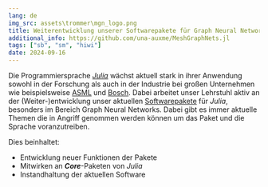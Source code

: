 ```yaml
---
lang: de
img_src: assets\trommer\mgn_logo.png
title: Weiterentwicklung unserer Softwarepakete für Graph Neural Networks
additional_info: https://github.com/una-auxme/MeshGraphNets.jl
tags: ["sb", "sm", "hiwi"]
date: 2024-09-16
---
```


Die Programmiersprache [*Julia*](https://julialang.org/) wächst aktuell stark in ihrer Anwendung sowohl in der Forschung als auch in der Industrie bei großen Unternehmen wie beispielsweise [ASML](https://pretalx.com/juliacon2024/talk/DMLTLG/) und [Bosch](https://arxiv.org/abs/2403.11648). Dabei arbeitet unser Lehrstuhl aktiv an der (Weiter-)entwicklung unser aktuellen [Softwarepakete](https://github.com/una-auxme/) für *Julia*, besonders im Bereich Graph Neural Networks. Dabei gibt es immer aktuelle Themen die in Angriff genommen werden können um das Paket und die Sprache voranzutreiben.

Dies beinhaltet:

- Entwicklung neuer Funktionen der Pakete
- Mitwirken an ***Core***-Paketen von *Julia*
- Instandhaltung der aktuellen Software